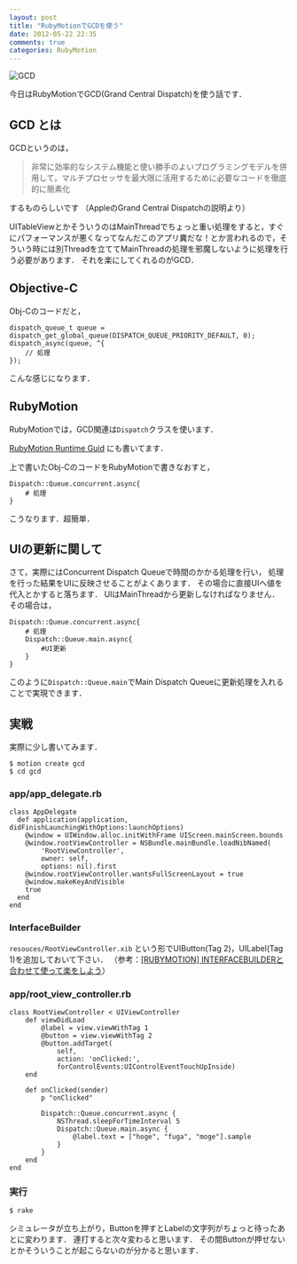 ```yaml
---
layout: post
title: "RubyMotionでGCDを使う"
date: 2012-05-22 22:35
comments: true
categories: RubyMotion
---
```


![GCD](https://lh6.googleusercontent.com/-nEOFLDxo0SE/T7cKmnkUM3I/AAAAAAAAAac/F_9TagXzXTE/s300/gcd.png)

今日はRubyMotionでGCD(Grand Central Dispatch)を使う話です．

## GCD とは
GCDというのは，

> 非常に効率的なシステム機能と使い勝手のよいプログラミングモデルを併用して，マルチプロセッサを最大限に活用するために必要なコードを徹底的に簡素化

するものらしいです
（AppleのGrand Central Dispatchの説明より）

UITableViewとかそういうのはMainThreadでちょっと重い処理をすると，すぐにパフォーマンスが悪くなってなんだこのアプリ糞だな！とか言われるので，そういう時には別Threadを立ててMainThreadの処理を邪魔しないように処理を行う必要があります．
それを楽にしてくれるのがGCD．

## Objective-C
Obj-Cのコードだと，


    dispatch_queue_t queue = dispatch_get_global_queue(DISPATCH_QUEUE_PRIORITY_DEFAULT, 0);
    dispatch_async(queue, ^{
        // 処理
    });

こんな感じになります．

## RubyMotion
RubyMotionでは，GCD関連は`Dispatch`クラスを使います．

[RubyMotion Runtime Guid](http://www.rubymotion.com/developer-center/guides/runtime/#_grand_central_dispatch) にも書いてます．

上で書いたObj-CのコードをRubyMotionで書きなおすと，


    Dispatch::Queue.concurrent.async{
        # 処理
    }

こうなります．超簡単．

## UIの更新に関して
さて，実際にはConcurrent Dispatch Queueで時間のかかる処理を行い，
処理を行った結果をUIに反映させることがよくあります．
その場合に直接UIへ値を代入とかすると落ちます．
UIはMainThreadから更新しなければなりません．
その場合は，


    Dispatch::Queue.concurrent.async{
        # 処理
        Dispatch::Queue.main.async{
            #UI更新
        }
    }

このように`Dispatch::Queue.main`でMain Dispatch Queueに更新処理を入れることで実現できます．

## 実戦
実際に少し書いてみます．

    $ motion create gcd
    $ cd gcd

### app/app_delegate.rb

    class AppDelegate
      def application(application, didFinishLaunchingWithOptions:launchOptions)
        @window = UIWindow.alloc.initWithFrame UIScreen.mainScreen.bounds
        @window.rootViewController = NSBundle.mainBundle.loadNibNamed(
            'RootViewController', 
            owner: self,
            options: nil).first
        @window.rootViewController.wantsFullScreenLayout = true
        @window.makeKeyAndVisible
        true
      end
    end

### InterfaceBuilder
`resouces/RootViewController.xib` という形でUIButton(Tag 2)，UILabel(Tag 1)を追加しておいて下さい．
（参考：[[RUBYMOTION] INTERFACEBUILDERと合わせて使って楽をしよう](http://pochixpochi.blogspot.jp/2012/05/rubymotion-interfacebuilder.html)）

### app/root_view_controller.rb

    class RootViewController < UIViewController
        def viewDidLoad
            @label = view.viewWithTag 1
            @button = view.viewWithTag 2
            @button.addTarget(
                self,
                action: 'onClicked:',
                forControlEvents:UIControlEventTouchUpInside)
        end

        def onClicked(sender)
            p "onClicked"

            Dispatch::Queue.concurrent.async {
                NSThread.sleepForTimeInterval 5
                Dispatch::Queue.main.async {
                    @label.text = ["hoge", "fuga", "moge"].sample
                }
            }
        end
    end

### 実行
    $ rake
シミュレータが立ち上がり，Buttonを押すとLabelの文字列がちょっと待ったあとに変わります．
連打すると次々変わると思います．
その間Buttonが押せないとかそういうことが起こらないのが分かると思います．